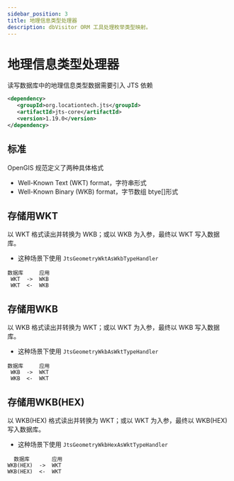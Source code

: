 ```yaml
---
sidebar_position: 3
title: 地理信息类型处理器
description: dbVisitor ORM 工具处理枚举类型映射。
---
```


# 地理信息类型处理器

读写数据库中的地理信息类型数据需要引入 JTS 依赖

```xml
<dependency>
   <groupId>org.locationtech.jts</groupId>
   <artifactId>jts-core</artifactId>
   <version>1.19.0</version>
</dependency>
```

## 标准

OpenGIS 规范定义了两种具体格式
- Well-Known Text (WKT) format，字符串形式
- Well-Known Binary (WKB) format，字节数组 btye[]形式

## 存储用WKT

以 WKT 格式读出并转换为 WKB；或以 WKB 为入参，最终以 WKT 写入数据库。
- 这种场景下使用 `JtsGeometryWktAsWkbTypeHandler`

```text
数据库     应用
 WKT  ->  WKB
 WKT  <-  WKB
```

## 存储用WKB

以 WKB 格式读出并转换为 WKT；或以 WKT 为入参，最终以 WKB 写入数据库。
- 这种场景下使用 `JtsGeometryWkbAsWktTypeHandler`

```text
数据库     应用
 WKB  ->  WKT
 WKB  <-  WKT
```

## 存储用WKB(HEX)

以 WKB(HEX) 格式读出并转换为 WKT；或以 WKT 为入参，最终以 WKB(HEX) 写入数据库。
- 这种场景下使用 `JtsGeometryWkbHexAsWktTypeHandler`

```text
  数据库       应用
WKB(HEX)  ->  WKT
WKB(HEX)  <-  WKT
```
